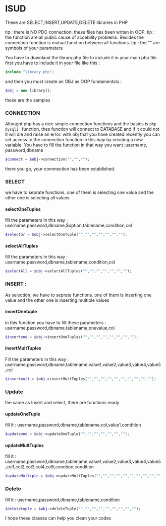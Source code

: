 # ISUD
These are SELECT,INSERT,UPDATE,DELETE libraries in PHP


tip : there is NO PDO connection. these files has been writen in OOP.
tip : the function are all public cause of accebility problems. Becides the connection function is mutual function between all functions.
tip : the "" are symbols of your parameters

You have to downlaod the library.php file to include it in your main php file.
first you have to include it in your file like this :
```php
include "library.php";
```
and then you must create an OBJ as OOP fundamentals :
```php
$obj = new library();
```

these are the samples

### CONNECTION
Altought php has a nice simple connection functions and the basics is ```php mysqli ``` function, thes function will connect to DATABASE and if it could not it will die and raise an error. with obj that you have created recently you can set access to the connection function in this way by creating a new variable.
You have to fill the function in that way you want :username, password,dbname


```php
$connect = $obj->connection("","","");

```
there you go, your connnection has been established.

### SELECT
we have to seprate functions. one of them is selecting one value and the other one is selecting all values

#### selectOneTuples

fill the parameters in this way : username,password,dbname,$option,tablename,condition,col
```php
$selector = $obj->selectOneTuple("","","","","","","");
```
#### selectAllTuples
fill the parameters in this way : username,password,dbname,tablename,condition,col

```php
$selectAll = $obj->selectAllTuples("","","","","","","");
```

### INSERT :

As selection, we have to seprate functions. one of them is inserting one value and the other one is inserting multiple values

#### insertOnetuple
in this function you have to fill these parameters : username,password,dbname,tablename,onevalue,col
```php
$insertone = $obj->insertOneTuples("","","","","","","","");
```
#### insertMultTuples
Fill the parameters in this way : username,password,dbname,tablename,value1,value2,value3,value4,value5,col

```php
$insertmult = $obj->insertMultTuples("","","","","","","","","","");
```

### Update

the same as Insert and select, there are functions ready 

#### updateOneTuple

fill it : username,password,dbname,tablename,col,value1,condition
```php
$updateone = $obj->updateOneTuple("","","","","","","");

```
#### updateMultTuples

fill it : username,password,dbname,tablename,value1,value2,value3,value4,value5,col1,col2,col3,col4,col5,condtion,condition
```php
$updateMultiple = $obj->updateMultTuples("","","","","","","","","","","","","","","","");
```

### Delete

fill it : username,password,dbname,tablename,condition
```php
$deletetuple = $obj->deleteTuple("","","","","","","","","");
```


I hope these classes can help you clean your codes












